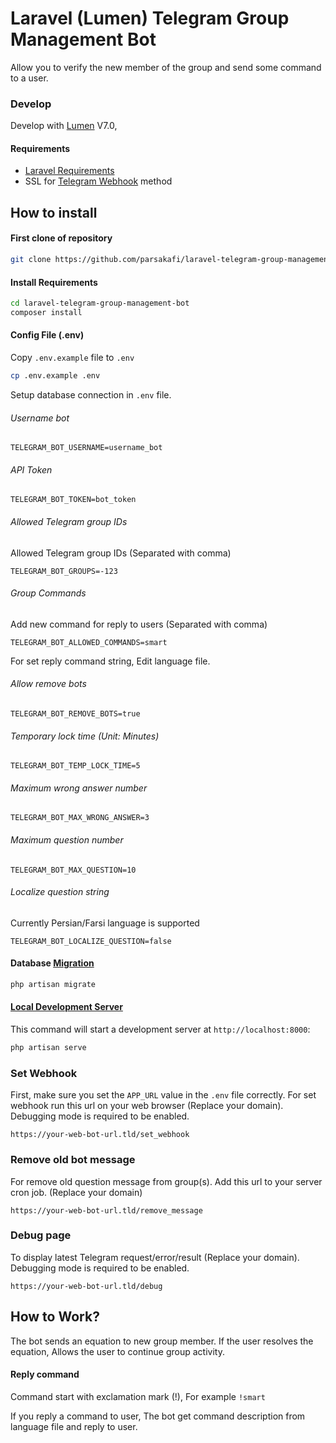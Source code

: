 # Laravel (Lumen) Telegram Group Management Bot
Allow you to verify the new member of the group and send some command to a user.



### Develop

Develop with [Lumen](https://lumen.laravel.com) V7.0, 

#### Requirements
* [Laravel Requirements](https://laravel.com/docs/7.x/installation#server-requirements)
* SSL for [Telegram Webhook](https://core.telegram.org/bots/webhooks) method



## How to install

#### First clone of repository
```bash
git clone https://github.com/parsakafi/laravel-telegram-group-management-bot.git
```

#### Install Requirements
```bash
cd laravel-telegram-group-management-bot
composer install
```

#### Config File (.env)

Copy `.env.example` file to `.env`
```bash
cp .env.example .env
```

Setup database connection in `.env` file.

###### Username bot

```
TELEGRAM_BOT_USERNAME=username_bot
```

###### API Token

```
TELEGRAM_BOT_TOKEN=bot_token
```

###### Allowed Telegram group IDs 

Allowed Telegram group IDs (Separated with comma)

```
TELEGRAM_BOT_GROUPS=-123
```

###### Group Commands

Add new command for reply to users (Separated with comma)

```
TELEGRAM_BOT_ALLOWED_COMMANDS=smart
```

For set reply command string, Edit language file.

###### Allow remove bots

```
TELEGRAM_BOT_REMOVE_BOTS=true
```

###### Temporary lock time (Unit: Minutes)

```
TELEGRAM_BOT_TEMP_LOCK_TIME=5
```

###### Maximum wrong answer number

```
TELEGRAM_BOT_MAX_WRONG_ANSWER=3
```

###### Maximum question number

```
TELEGRAM_BOT_MAX_QUESTION=10
```

###### Localize question string

Currently Persian/Farsi language is supported

```
TELEGRAM_BOT_LOCALIZE_QUESTION=false
```



#### Database [Migration](https://laravel.com/docs/7.x/migrations)

```bash
php artisan migrate
```

#### [Local Development Server](https://laravel.com/docs/7.x/installation#installing-laravel)
This command will start a development server at `http://localhost:8000`:
```bash
php artisan serve
```

### Set Webhook
First, make sure you set the `APP_URL` value in the `.env` file correctly. For set webhook run this url on your web browser (Replace your domain). Debugging mode is required to be enabled.
```text
https://your-web-bot-url.tld/set_webhook
```

### Remove old bot message
For remove old question message from group(s). Add this url to your server cron job. (Replace your domain)
```text
https://your-web-bot-url.tld/remove_message
```

### Debug page
To display latest Telegram request/error/result (Replace your domain). Debugging mode is required to be enabled.
```text
https://your-web-bot-url.tld/debug
```

## How to Work?

The bot sends an equation to new group member. If the user resolves the equation, Allows the user to continue group activity.

#### Reply command

Command start with exclamation mark (!), For example `!smart`

If you reply a command to user, The bot get command description from language file and reply to user.